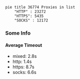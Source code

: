 
```mermaid
pie title 36774 Proxies in list
    "HTTP" : 23272
    "HTTPS": 5435
    "SOCKS" : 12172
```

### Some Info
#### Average Timeout

- mixed: 2.8s
- http: 1.4s
- https: 8.7s
- socks: 6.6s